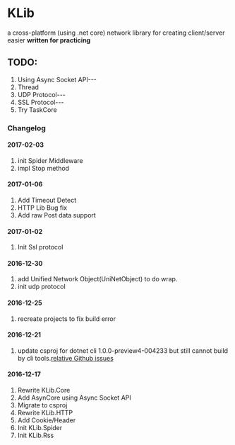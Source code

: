 # KLib
a cross-platform (using .net core) network library for creating client/server easier
**written for practicing**
## TODO:
1. Using Async Socket API---
2. Thread
3. UDP Protocol---
4. SSL Protocol---
5. Try TaskCore

### Changelog

#### 2017-02-03
1. init Spider Middleware
2. impl Stop method

#### 2017-01-06
1. Add Timeout Detect
2. HTTP Lib Bug fix
3. Add raw Post data support

#### 2017-01-02
1. Init Ssl protocol

#### 2016-12-30
1. add Unified Network Object(UniNetObject) to do wrap.
2. init udp protocol

#### 2016-12-25
1. recreate projects to fix build error

#### 2016-12-21
1. update csproj for dotnet cli 1.0.0-preview4-004233 but still cannot build by cli tools.[relative Github issues](https://github.com/Microsoft/dotnet/issues/340)

#### 2016-12-17
1. Rewrite KLib.Core
2. Add AsynCore using Async Socket API
3. Migrate to csproj
4. Rewrite KLib.HTTP
5. Add Cookie/Header
6. Init KLib.Spider 
7. Init KLib.Rss
